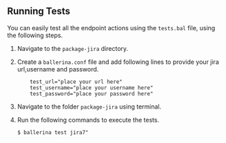 
## Running Tests

You can easily test all the endpoint actions using the `tests.bal` file, using the following steps.

1. Navigate to the `package-jira` directory.
2. Create a `ballerina.conf` file and add following lines to provide your jira url,username and password.
    ```
        test_url="place your url here"
        test_username="place your username here"
        test_password="place your password here"
    ```
 
2. Navigate to the folder `package-jira` using terminal.
3. Run the following commands to execute the tests.

    ```$ ballerina test jira7"```
